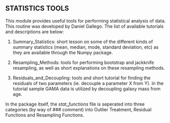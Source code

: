 ## STATISTICS TOOLS

This module provides useful tools for performing statistical analysis of data. This routine was developed by Daniel Gallego. The list of available tutorials and descriptions are below: 

1. Summary_Statistics: short lesson on some of the different kinds of summary statistics (mean, median, mode, standard deviation, etc) as they are available through the Numpy package. 

2. Resampling_Methods: tools for performing bootstrap and jackknife resampling, as well as short explanations on these resampling methods. 

3. Residuals_and_Decoupling: tools and short tutorial for finding the residuals of two parameters (ie. decouple a parameter X from Y). In the tutorial sample GAMA data is utilized by decoupling galaxy mass from age. 

In the package itself, the *stat_functions* file is seperated into three categories (by way of ### comment) into Outlier Treatment, Residual Functions and Resampling Functions. 
    
